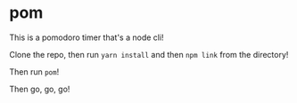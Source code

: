 # pom

This is a pomodoro timer that's a node cli!

Clone the repo, then run `yarn install` and then `npm link` from the directory!

Then run `pom`!

Then go, go, go!
